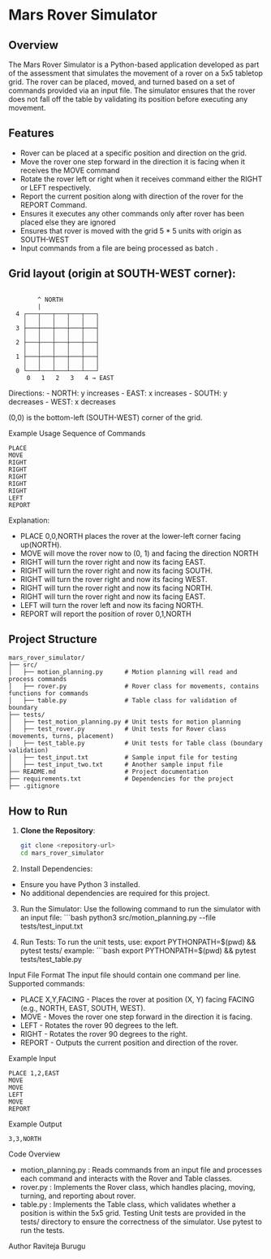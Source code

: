 # Mars Rover Simulator

## Overview
The Mars Rover Simulator is a Python-based application developed as part of the assessment that simulates the movement of a rover on a 5x5 tabletop grid. The rover can be placed, moved, and turned  based on a set of commands provided via an input file. The simulator ensures that the rover does not fall off the table by validating its position before executing any movement.

## Features
- Rover can be placed at a specific position and direction on the grid.
- Move the rover one step forward in the direction it is facing when it receives the MOVE command
- Rotate the rover left or right when it receives command either the  RIGHT or LEFT respectively.
- Report the current position along  with direction of the rover for the REPORT Command.
- Ensures it executes any other commands only after rover has been placed else they are ignored
- Ensures that rover is moved with the grid 5 * 5 units with origin as SOUTH-WEST
- Input commands from a file  are being processed as batch .

##  Grid layout (origin at SOUTH-WEST corner):

```text

        ^ NORTH
        |
  4 ┌───┬───┬───┬───┬───┐
    │   │   │   │   │   │
  3 ├───┼───┼───┼───┼───┤
    │   │   │   │   │   │
  2 ├───┼───┼───┼───┼───┤
    │   │   │   │   │   │
  1 ├───┼───┼───┼───┼───┤
    │   │   │   │   │   │
  0 └───┴───┴───┴───┴───┘
     0   1   2   3   4 → EAST
```
Directions:
    - NORTH: y increases
    - EAST:  x increases
    - SOUTH: y decreases
    - WEST:  x decreases

(0,0) is the bottom-left (SOUTH-WEST) corner of the grid.

Example Usage 
Sequence of Commands 
```text
PLACE 
MOVE 
RIGHT
RIGHT 
RIGHT 
RIGHT 
RIGHT
LEFT 
REPORT
```

Explanation:
 - PLACE 0,0,NORTH places the rover at the lower-left corner facing up(NORTH).
 - MOVE will move the rover now to (0, 1) and facing the direction NORTH
 - RIGHT will turn the rover right and now its facing EAST.
 - RIGHT will turn the rover right and now its facing SOUTH.
 - RIGHT will turn the rover right and now its facing WEST.
 - RIGHT will turn the rover right and now its facing NORTH.
 - RIGHT will turn the rover right and now its facing EAST.
 - LEFT will turn the rover left and now its facing NORTH.
 - REPORT will report the position of rover 0,1,NORTH

## Project Structure
```text
mars_rover_simulator/
├── src/
│   ├── motion_planning.py      # Motion planning will read and process commands 
│   ├── rover.py                # Rover class for movements, contains functions for commands 
│   ├── table.py                # Table class for validation of boundary
├── tests/
│   ├── test_motion_planning.py # Unit tests for motion planning
│   ├── test_rover.py           # Unit tests for Rover class (movements, turns, placement)
│   ├── test_table.py           # Unit tests for Table class (boundary validation)
│   ├── test_input.txt          # Sample input file for testing
│   ├── test_input_two.txt      # Another sample input file
├── README.md                   # Project documentation
├── requirements.txt            # Dependencies for the project
├── .gitignore  
```
## How to Run
1. **Clone the Repository**:
   ```bash
   git clone <repository-url>
   cd mars_rover_simulator

2. Install Dependencies: 
 - Ensure you have Python 3 installed. 
 - No additional dependencies are required for this project.

3. Run the Simulator: 
Use the following command to run the simulator with an input file:
        ```bash
        python3 src/motion_planning.py --file tests/test_input.txt

4. Run Tests: To run the unit tests, use:
        export PYTHONPATH=$(pwd) && pytest tests/ 
        example:
        ```bash
        export PYTHONPATH=$(pwd)  &&  pytest tests/test_table.py 

Input File Format
The input file should contain one command per line. 
Supported commands:

- PLACE X,Y,FACING - Places the rover at position (X, Y) facing FACING (e.g., NORTH, EAST, SOUTH, WEST).
- MOVE - Moves the rover one step forward in the direction it is facing.
- LEFT - Rotates the rover 90 degrees to the left.
- RIGHT - Rotates the rover 90 degrees to the right.
- REPORT - Outputs the current position and direction of the rover.

Example Input
```text
PLACE 1,2,EAST
MOVE
MOVE
LEFT
MOVE
REPORT
```
Example Output
```text
3,3,NORTH
```

Code Overview
- motion_planning.py : Reads commands from an input file and processes each command and interacts with the Rover and Table classes.
- rover.py : Implements the Rover class, which handles placing, moving, turning, and reporting about rover.
- table.py : Implements the Table class, which validates whether a position is within the 5x5 grid.
Testing
Unit tests are provided in the tests/ directory to ensure the correctness of the simulator. Use pytest to run the tests.

Author
Raviteja Burugu